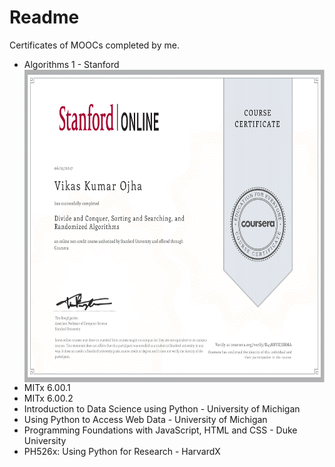 # Readme
Certificates of MOOCs completed by me. <br>
<ul>
<li> Algorithms 1 - Stanford
<img src="/Algorithms 1- Stanford-1.png" width = "600" height= "500" align="middle">
<li> MITx 6.00.1
<li> MITx 6.00.2
<li> Introduction to Data Science using Python - University of Michigan
<li> Using Python to Access Web Data - University of Michigan
<li> Programming Foundations with JavaScript, HTML and CSS - Duke University
<li> PH526x: Using Python for Research - HarvardX
</ul>